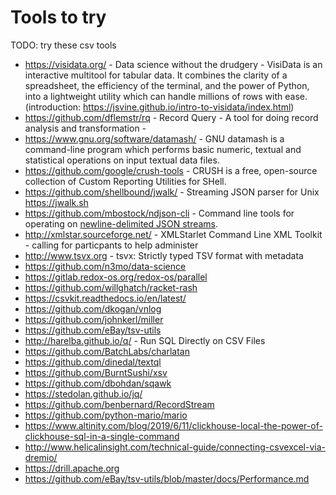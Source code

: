 # Tools to try

TODO: try these csv tools

 * https://visidata.org/ - Data science without the drudgery - VisiData is an interactive multitool for tabular data. It combines the clarity of a spreadsheet, the efficiency of the terminal, and the power of Python, into a lightweight utility which can handle millions of rows with ease. (introduction: https://jsvine.github.io/intro-to-visidata/index.html)
 * https://github.com/dflemstr/rq - Record Query - A tool for doing record analysis and transformation - 
 * https://www.gnu.org/software/datamash/ - GNU datamash is a command-line program which performs basic numeric, textual and statistical operations on input textual data files.
 * https://github.com/google/crush-tools - CRUSH is a free, open-source collection of Custom Reporting Utilities for SHell.
 * https://github.com/shellbound/jwalk/ - Streaming JSON parser for Unix https://jwalk.sh
 * https://github.com/mbostock/ndjson-cli - Command line tools for operating on [newline-delimited JSON streams](http://ndjson.org/). 
 * http://xmlstar.sourceforge.net/ - XMLStarlet Command Line XML Toolkit  - calling for particpants to help administer
 * http://www.tsvx.org - tsvx: Strictly typed TSV format with metadata
 * https://github.com/n3mo/data-science
 * https://gitlab.redox-os.org/redox-os/parallel
 * https://github.com/willghatch/racket-rash
 * https://csvkit.readthedocs.io/en/latest/
 * https://github.com/dkogan/vnlog
 * https://github.com/johnkerl/miller
 * https://github.com/eBay/tsv-utils
 * http://harelba.github.io/q/ - Run SQL Directly on CSV Files
 * https://github.com/BatchLabs/charlatan
 * https://github.com/dinedal/textql
 * https://github.com/BurntSushi/xsv
 * https://github.com/dbohdan/sqawk
 * https://stedolan.github.io/jq/
 * https://github.com/benbernard/RecordStream
 * https://github.com/python-mario/mario
 * https://www.altinity.com/blog/2019/6/11/clickhouse-local-the-power-of-clickhouse-sql-in-a-single-command
 * http://www.helicalinsight.com/technical-guide/connecting-csvexcel-via-dremio/
 * https://drill.apache.org
 * https://github.com/eBay/tsv-utils/blob/master/docs/Performance.md

